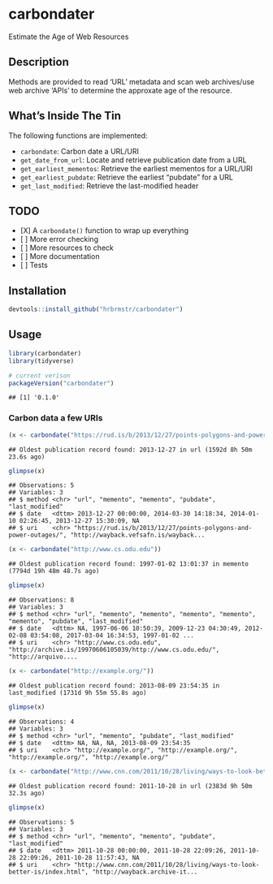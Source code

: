 
# carbondater

Estimate the Age of Web Resources

## Description

Methods are provided to read ‘URL’ metadata and scan web archives/use
web archive ‘APIs’ to determine the approxate age of the resource.

## What’s Inside The Tin

The following functions are implemented:

  - `carbondate`: Carbon date a URL/URI
  - `get_date_from_url`: Locate and retrieve publication date from a URL
  - `get_earliest_mementos`: Retrieve the earliest mementos for a
    URL/URI
  - `get_earliest_pubdate`: Retrieve the earliest “pubdate” for a URL
  - `get_last_modified`: Retrieve the last-modified header

## TODO

  - \[X\] A `carbondate()` function to wrap up everything
  - \[ \] More error checking
  - \[ \] More resources to check
  - \[ \] More documentation
  - \[ \] Tests

## Installation

``` r
devtools::install_github("hrbrmstr/carbondater")
```

## Usage

``` r
library(carbondater)
library(tidyverse)

# current verison
packageVersion("carbondater")
```

    ## [1] '0.1.0'

### Carbon data a few URIs

``` r
(x <- carbondate("https://rud.is/b/2013/12/27/points-polygons-and-power-outages/"))
```

    ## Oldest publication record found: 2013-12-27 in url (1592d 8h 50m 23.6s ago)

``` r
glimpse(x)
```

    ## Observations: 5
    ## Variables: 3
    ## $ method <chr> "url", "memento", "memento", "pubdate", "last_modified"
    ## $ date   <dttm> 2013-12-27 00:00:00, 2014-03-30 14:18:34, 2014-01-10 02:26:45, 2013-12-27 15:30:09, NA
    ## $ uri    <chr> "https://rud.is/b/2013/12/27/points-polygons-and-power-outages/", "http://wayback.vefsafn.is/wayback...

``` r
(x <- carbondate("http://www.cs.odu.edu"))
```

    ## Oldest publication record found: 1997-01-02 13:01:37 in memento (7794d 19h 48m 48.7s ago)

``` r
glimpse(x)
```

    ## Observations: 8
    ## Variables: 3
    ## $ method <chr> "url", "memento", "memento", "memento", "memento", "memento", "pubdate", "last_modified"
    ## $ date   <dttm> NA, 1997-06-06 10:50:39, 2009-12-23 04:30:49, 2012-02-08 03:54:08, 2017-03-04 16:34:53, 1997-01-02 ...
    ## $ uri    <chr> "http://www.cs.odu.edu", "http://archive.is/19970606105039/http://www.cs.odu.edu/", "http://arquivo....

``` r
(x <- carbondate("http://example.org/"))
```

    ## Oldest publication record found: 2013-08-09 23:54:35 in last_modified (1731d 9h 55m 55.8s ago)

``` r
glimpse(x)
```

    ## Observations: 4
    ## Variables: 3
    ## $ method <chr> "url", "memento", "pubdate", "last_modified"
    ## $ date   <dttm> NA, NA, NA, 2013-08-09 23:54:35
    ## $ uri    <chr> "http://example.org/", "http://example.org/", "http://example.org/", "http://example.org/"

``` r
(x <- carbondate("http://www.cnn.com/2011/10/28/living/ways-to-look-better-is/index.html"))
```

    ## Oldest publication record found: 2011-10-28 in url (2383d 9h 50m 32.3s ago)

``` r
glimpse(x)
```

    ## Observations: 5
    ## Variables: 3
    ## $ method <chr> "url", "memento", "memento", "pubdate", "last_modified"
    ## $ date   <dttm> 2011-10-28 00:00:00, 2011-10-28 22:09:26, 2011-10-28 22:09:26, 2011-10-28 11:57:43, NA
    ## $ uri    <chr> "http://www.cnn.com/2011/10/28/living/ways-to-look-better-is/index.html", "http://wayback.archive-it...
